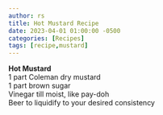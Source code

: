 ```yaml
---
author: rs
title: Hot Mustard Recipe   
date: 2023-04-01 01:00:00 -0500 
categories: [Recipes]
tags: [recipe,mustard] 
---
```




**Hot Mustard**   
1 part Coleman dry mustard   
1 part brown sugar  
Vinegar till moist, like pay-doh  
Beer to liquidify to your desired consistency